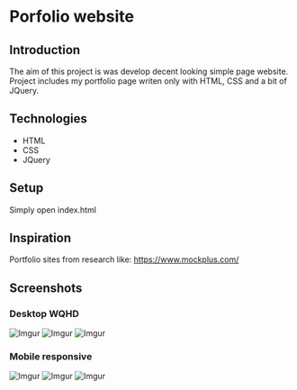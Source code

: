 # Porfolio website
## Introduction
The aim of this project is was develop decent looking simple page website.
Project includes my portfolio page writen only with HTML, CSS and a bit of JQuery.

## Technologies
* HTML
* CSS
* JQuery

## Setup
Simply open index.html

## Inspiration
Portfolio sites from research like: https://www.mockplus.com/

## Screenshots

### Desktop WQHD
![Imgur](https://i.imgur.com/zukwRySm.jpg)
![Imgur](https://i.imgur.com/xBQTObcm.jpg)
![Imgur](https://i.imgur.com/VbqCdjPm.jpg)

### Mobile responsive
![Imgur](https://i.imgur.com/PWPc6kGm.jpg)
![Imgur](https://i.imgur.com/FqYqz2dm.jpg)
![Imgur](https://i.imgur.com/WbfgzyHm.jpg)
